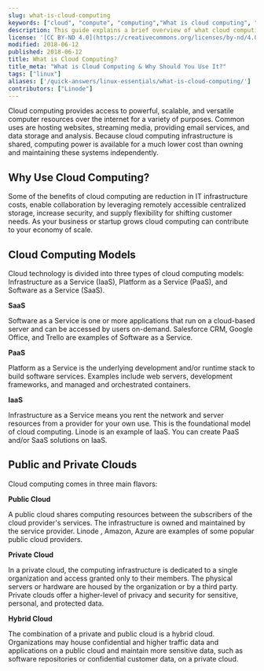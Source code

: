 ```yaml
---
slug: what-is-cloud-computing
keywords: ["cloud", "compute", "computing","What is cloud computing", "cloud computing", "the cloud"]
description: This guide explains a brief overview of what cloud computing is, summarizes types of cloud computing, and discusses why you should use it.
license: '[CC BY-ND 4.0](https://creativecommons.org/licenses/by-nd/4.0)'
modified: 2018-06-12
published: 2018-06-12
title: What is Cloud Computing?
title_meta: "What is Cloud Computing & Why Should You Use It?"
tags: ["linux"]
aliases: ['/quick-answers/linux-essentials/what-is-cloud-computing/']
contributors: ["Linode"]
---
```


Cloud computing provides access to powerful, scalable, and versatile computer resources over the internet for a variety of purposes. Common uses are hosting websites, streaming media, providing email services, and data storage and analysis. Because cloud computing infrastructure is shared, computing power is available for a much lower cost than owning and maintaining these systems independently.

## Why Use Cloud Computing?

Some of the benefits of cloud computing are reduction in IT infrastructure costs, enable collaboration by leveraging remotely accessible centralized storage, increase security, and supply flexibility for shifting customer needs. As your business or startup grows cloud computing can contribute to your economy of scale.

## Cloud Computing Models

Cloud technology is divided into three types of cloud computing models: Infrastructure as a Service (IaaS), Platform as a Service (PaaS), and Software as a Service (SaaS).

**SaaS**

Software as a Service is one or more applications that run on a cloud-based server and can be accessed by users on-demand. Salesforce CRM, Google Office, and Trello are examples of Software as a Service.

**PaaS**

Platform as a Service is the underlying development and/or runtime stack to build software services. Examples include web servers, development frameworks, and managed and orchestrated containers.

**IaaS**

Infrastructure as a Service means you rent the network and server resources from a provider for your own use. This is the foundational model of cloud computing. Linode is an example of IaaS. You can create PaaS and/or SaaS solutions on IaaS.

## Public and Private Clouds

Cloud computing comes in three main flavors:

**Public Cloud**

A public cloud shares computing resources between the subscribers of the cloud provider's services. The infrastructure is owned and maintained by the service provider. Linode , Amazon, Azure are examples of some popular public cloud providers.

**Private Cloud**

In a private cloud, the computing infrastructure is dedicated to a single organization and access granted only to their members. The physical servers or hardware are housed by the organization or by a third party. Private clouds offer a higher-level of privacy and security for sensitive, personal, and protected data.

**Hybrid Cloud**

The combination of a private and public cloud is a hybrid cloud. Organizations may house confidential and higher traffic data and applications on a public cloud and maintain more sensitive data, such as software repositories or confidential customer data, on a private cloud.
